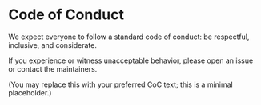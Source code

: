 # Code of Conduct

We expect everyone to follow a standard code of conduct: be respectful, inclusive, and considerate.

If you experience or witness unacceptable behavior, please open an issue or contact the maintainers.

(You may replace this with your preferred CoC text; this is a minimal placeholder.)

